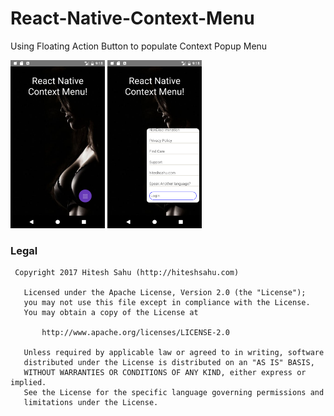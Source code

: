# React-Native-Context-Menu

Using Floating Action Button to populate Context Popup Menu

<img src="Art/Fab.png" width="30%"> <img src="Art/menu.png" width="30%">

### Legal

     Copyright 2017 Hitesh Sahu (http://hiteshsahu.com)

       Licensed under the Apache License, Version 2.0 (the "License");
       you may not use this file except in compliance with the License.
       You may obtain a copy of the License at

           http://www.apache.org/licenses/LICENSE-2.0

       Unless required by applicable law or agreed to in writing, software
       distributed under the License is distributed on an "AS IS" BASIS,
       WITHOUT WARRANTIES OR CONDITIONS OF ANY KIND, either express or implied.
       See the License for the specific language governing permissions and
       limitations under the License.

